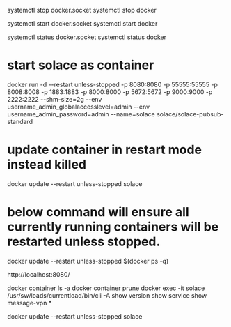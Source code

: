 systemctl stop docker.socket
systemctl stop docker

systemctl start docker.socket
systemctl start docker

systemctl status docker.socket
systemctl status docker

# start solace as container
docker run -d --restart unless-stopped -p 8080:8080 -p 55555:55555 -p 8008:8008 -p 1883:1883 -p 8000:8000 -p 5672:5672 -p 9000:9000 -p 2222:2222 --shm-size=2g --env username_admin_globalaccesslevel=admin --env username_admin_password=admin --name=solace solace/solace-pubsub-standard

# update container in restart mode instead killed
docker update --restart unless-stopped solace

# below command will ensure all currently running containers will be restarted unless stopped.
docker update --restart unless-stopped $(docker ps -q)

http://localhost:8080/

docker container ls -a
docker container prune
docker exec -it solace /usr/sw/loads/currentload/bin/cli -A
    show version
    show service
    show message-vpn *

docker update --restart unless-stopped solace